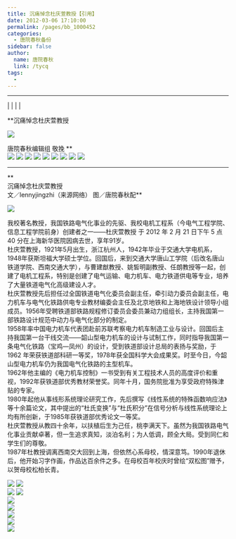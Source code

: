 ```yaml
---
title: 沉痛悼念杜庆萱教授【引用】
date: 2012-03-06 17:10:00
permalink: /pages/bb_1000452
categories: 
  - 唐院春秋备份
sidebar: false
author: 
  name: 唐院春秋
  link: /tycq
tags: 
  - 
---
```


* * *

  
|  |  |  |  
  
**沉痛悼念杜庆萱教授  

![](/pic/img3.ph.126.net_Xj6AzSJ6o_XCkdYDwMmQvA==_2555792788550050343.jpg)

唐院春秋编辑组 敬挽 **  
![](/pic/img615.ph.126.net_FJovWg1HduKM6b6sCyUOWw==_120189815057108242.jpg)
![](/pic/img615.ph.126.net_FJovWg1HduKM6b6sCyUOWw==_120189815057108242.jpg)
![](/pic/img615.ph.126.net_FJovWg1HduKM6b6sCyUOWw==_120189815057108242.jpg)
![](/pic/img615.ph.126.net_FJovWg1HduKM6b6sCyUOWw==_120189815057108242.jpg)
![](/pic/img615.ph.126.net_FJovWg1HduKM6b6sCyUOWw==_120189815057108242.jpg)
![](/pic/img615.ph.126.net_FJovWg1HduKM6b6sCyUOWw==_120189815057108242.jpg)
![](/pic/img615.ph.126.net_FJovWg1HduKM6b6sCyUOWw==_120189815057108242.jpg)
![](/pic/img615.ph.126.net_FJovWg1HduKM6b6sCyUOWw==_120189815057108242.jpg)
![](/pic/img615.ph.126.net_FJovWg1HduKM6b6sCyUOWw==_120189815057108242.jpg)  
  
  
---  
**  
沉痛悼念杜庆萱教授  
文／lennyjingzhi（来源网络） 图／唐院春秋配**  
  

![](/pic/img1.ph.126.net_JgQLEN9BydOIJQSRbtI-Kw==_3913346601208346461.jpg)

我校著名教授，我国铁路电气化事业的先驱、我校电机工程系（今电气工程学院、信息工程学院前身）创建者之一——杜庆萱教授 于 2012 年 2 月 21 日下午
5 点 40 分在上海新华医院因病去世，享年91岁。  
杜庆萱教授，1921年5月出生，浙江杭州人，1942年毕业于交通大学电机系，1948年获斯坦福大学硕士学位。回国后，来到交通大学唐山工学院（后改名唐山铁道学院、西南交通大学），与曹建猷教授、姚皙明副教授、任朗教授等一起，创建了电机工程系，特别是创建了电气运输、电力机车、电力铁道供电等专业，培养了大量铁道电气化高级建设人才。  
杜庆萱教授先后担任过全国铁道电气化委员会副主任，牵引动力委员会副主任，电力机车与电气化铁路供电专业教材编委会主任及北京地铁和上海地铁设计领导小组成员。1956年受聘铁道部铁路规程修订委员会委员兼动力组组长，主持我国第一部铁路设计规范中动力与电气化部分的制定。  
1958年率中国电力机车代表团赴前苏联考察电力机车制造工业与设计。回国后主持我国第一台干线交流——韶山型电力机车的设计与试制工作，同时指导我国第一条电气化铁路（宝鸡—凤州）的设计，受到铁道部设计总局的表扬与奖励，于
1962 年荣获铁道部科研一等奖，1978年获全国科学大会成果奖。时至今日，今韶山型电力机车仍为我国电气化铁路的主型机车。  
1962年他主编的《电力机车控制》一书受到有关工程技术人员的高度评价和重视，1992年获铁道部优秀教材荣誉奖。同年十月，国务院批准为享受政府特殊津贴的专家。  
1980年起他从事线形系统理论研究工作，先后撰写《线性系统的特殊函数响应法》等十余篇论文，其中提出的“杜氏变换”与“杜氏积分”在信号分析与线性系统理论上均有所创新，于1985年获铁道部优秀论文一等奖。  
杜庆萱教授从教四十余年，以扶植后生为己任，桃李满天下。虽然为我国铁路电气化事业贡献卓著，但一生追求真知，淡泊名利；为人低调，顾全大局。受到同仁和学生们的尊敬。  
1987年杜教授调离西南交大回到上海，但依然心系母校，情深意笃。1990年退休后，他开始习字作画，作品达百余件之多。在母校百年校庆时曾绘“双松图”赠予，以贺母校松柏长青。  

![](/pic/img8.ph.126.net_nDuy9MttTWSAIbMCSlC7ig==_3720536242161651748.jpg)
![](/pic/img8.ph.126.net_pAPKWt04urQsh7kd3Qb8iQ==_3338293223788836738.jpg)  
![](/pic/img5.ph.126.net_QkjGpJPs_KMprZ1plEr8Jw==_3744743090158734605.jpg)
![](/pic/img5.ph.126.net_EhibdYa5ubIxW3d8kefAsg==_3906028251813869025.jpg)  
![](/pic/img0.ph.126.net_r6gsKlCbeMkFgvoBQO04xg==_3767261088295515970.jpg)  
![](/pic/img5.ph.126.net_trE_4AikuUHkUCZ2qZfZYQ==_3824963458521200565.jpg)  
![](/pic/img9.ph.126.net_3hvlk0_fiqAviiyWvEs2ew==_3708432818163094089.jpg)  
![](/pic/img5.ph.126.net_QO5zE7bwufABX50Di9WEqg==_3875066004375696755.jpg)  
![](/pic/img4.ph.126.net_1VlirYWy1w4qsqlUpvTUoQ==_3859584880656610704.jpg)